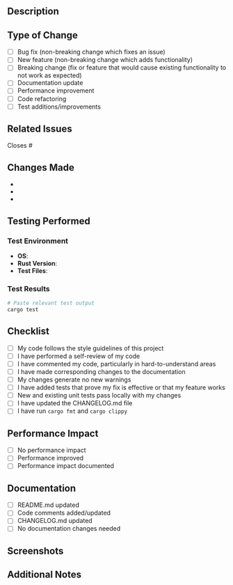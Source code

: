 ## Description

<!-- Provide a clear and concise description of what this PR does -->

## Type of Change

<!-- Mark the relevant option with an "x" -->

- [ ] Bug fix (non-breaking change which fixes an issue)
- [ ] New feature (non-breaking change which adds functionality)
- [ ] Breaking change (fix or feature that would cause existing functionality to not work as expected)
- [ ] Documentation update
- [ ] Performance improvement
- [ ] Code refactoring
- [ ] Test additions/improvements

## Related Issues

<!-- Link to related issues using #issue-number -->

Closes #

## Changes Made

<!-- List the specific changes made in this PR -->

- 
- 
- 

## Testing Performed

<!-- Describe the testing you performed to verify your changes -->

### Test Environment

- **OS**: 
- **Rust Version**: 
- **Test Files**: 

### Test Results

```bash
# Paste relevant test output
cargo test
```

## Checklist

<!-- Mark completed items with an "x" -->

- [ ] My code follows the style guidelines of this project
- [ ] I have performed a self-review of my code
- [ ] I have commented my code, particularly in hard-to-understand areas
- [ ] I have made corresponding changes to the documentation
- [ ] My changes generate no new warnings
- [ ] I have added tests that prove my fix is effective or that my feature works
- [ ] New and existing unit tests pass locally with my changes
- [ ] I have updated the CHANGELOG.md file
- [ ] I have run `cargo fmt` and `cargo clippy`

## Performance Impact

<!-- If applicable, describe any performance implications -->

- [ ] No performance impact
- [ ] Performance improved
- [ ] Performance impact documented

## Documentation

<!-- List documentation changes -->

- [ ] README.md updated
- [ ] Code comments added/updated
- [ ] CHANGELOG.md updated
- [ ] No documentation changes needed

## Screenshots

<!-- If applicable, add screenshots to help explain your changes -->

## Additional Notes

<!-- Any additional information that reviewers should know -->
